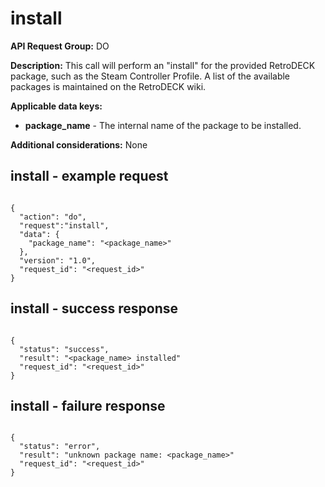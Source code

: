 # install

**API Request Group:** DO

**Description:**
This call will perform an "install" for the provided RetroDECK package, such as the Steam Controller Profile. A list of the available packages is maintained on the RetroDECK wiki.

**Applicable data keys:**

- **package_name** - The internal name of the package to be installed.

**Additional considerations:** None

## install - example request

```

{
  "action": "do",
  "request":"install",
  "data": {
    "package_name": "<package_name>"
  },
  "version": "1.0",
  "request_id": "<request_id>"
}

```

## install - success response


```

{
  "status": "success",
  "result": "<package_name> installed"
  "request_id": "<request_id>"
}

```

## install - failure response

```

{
  "status": "error",
  "result": "unknown package name: <package_name>"
  "request_id": "<request_id>"
}

```

